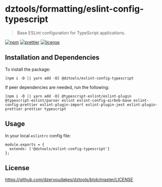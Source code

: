 # dztools/formatting/eslint-config-typescript

> Base ESLint configuration for TypeScript applications.

[![npm](https://img.shields.io/npm/v/@dztools/eslint-config-typescript.svg)](https://www.npmjs.com/package/@dztools/eslint-config-typescript)
[![prettier](https://img.shields.io/badge/code_style-prettier-ff69b4.svg)](https://prettier.io/)
[![license](https://img.shields.io/badge/License-MIT-green.svg)](https://opensource.org/licenses/MIT)

## Installation and Dependencies

To install the package:

```
[npm i -D || yarn add -D] @dztools/eslint-config-typescript
```

If peer dependencies are needed, run the following:

```
[npm i -D || yarn add -D] @typescript-eslint/eslint-plugin @typescript-eslint/parser eslint eslint-config-airbnb-base eslint-config-prettier eslint-plugin-import eslint-plugin-jest eslint-plugin-prettier prettier typescript
```

## Usage

In your local `eslintrc` config file:

```
module.exports = {
  extends: ['@dztools/eslint-config-typescript']
};
```

## License

https://github.com/dzervoudakes/dztools/blob/master/LICENSE
